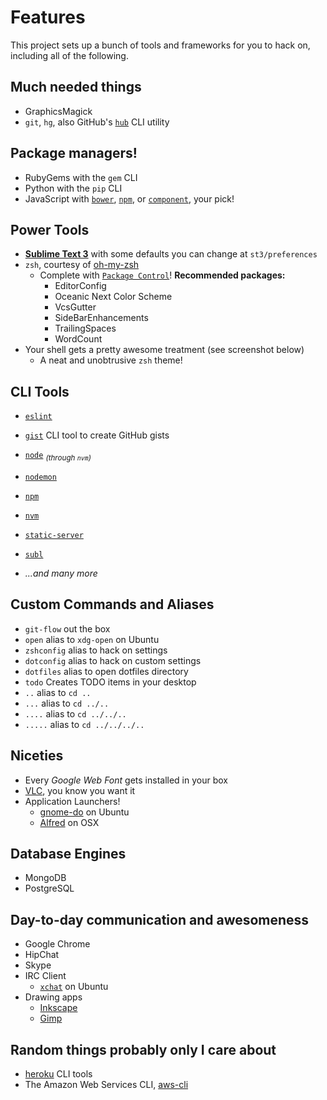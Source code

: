 # Features

This project sets up a bunch of tools and frameworks for you to hack on, including all of the following.

## Much needed things

- GraphicsMagick
- `git`, `hg`, also GitHub's [`hub`](http://hub.github.com/) CLI utility

## Package managers!

- RubyGems with the `gem` CLI
- Python with the `pip` CLI
- JavaScript with [`bower`](http://bower.io/), [`npm`](http://npmjs.org/), or [`component`](http://component.io/), your pick!

## Power Tools

- [**Sublime Text 3**](http://www.sublimetext.com/3) with some defaults you can change at `st3/preferences`
- `zsh`, courtesy of [oh-my-zsh](https://github.com/robbyrussell/oh-my-zsh "A community-driven framework for managing your zsh configuration")
    - Complete with [`Package Control`](https://sublime.wbond.net/)! **Recommended packages:**
        - EditorConfig
        - Oceanic Next Color Scheme
        - VcsGutter
        - SideBarEnhancements
        - TrailingSpaces
        - WordCount
- Your shell gets a pretty awesome treatment (see screenshot below)
    - A neat and unobtrusive `zsh` theme!

## CLI Tools

- [`eslint`](https://github.com/nzakas/eslint)
- [`gist`](https://github.com/defunkt/gist) CLI tool to create GitHub gists
- [`node`](http://nodejs.org) <sub>_(through `nvm`)_</sub>
- [`nodemon`](https://github.com/remy/nodemon)
- [`npm`](http://npmjs.org/)
- [`nvm`](https://github.com/creationix/nvm)
- [`static-server`](https://github.com/nbluis/static-server)
- [`subl`](http://www.sublimetext.com/3)

- _...and many more_

## Custom Commands and Aliases

- `git-flow` out the box
- `open` alias to `xdg-open` on Ubuntu
- `zshconfig` alias to hack on settings
- `dotconfig` alias to hack on custom settings
- `dotfiles` alias to open dotfiles directory
- `todo` Creates TODO items in your desktop
- `..` alias to `cd ..`
- `...` alias to `cd ../..`
- `....` alias to `cd ../../..`
- `.....` alias to `cd ../../../..`

## Niceties

- Every _Google Web Font_ gets installed in your box
- [VLC](http://www.videolan.org/vlc/index.html), you know you want it
- Application Launchers!
    - [gnome-do](https://launchpad.net/do) on Ubuntu
    - [Alfred](https://www.alfredapp.com/) on OSX

## Database Engines

- MongoDB
- PostgreSQL

## Day-to-day communication and awesomeness

- Google Chrome
- HipChat
- Skype
- IRC Client
    - [`xchat`](https://apps.ubuntu.com/cat/applications/precise/xchat/) on Ubuntu
- Drawing apps
    - [Inkscape](http://inkscape.org/en/)
    - [Gimp](http://www.gimp.org/)

## Random things probably only I care about

- [heroku](https://toolbelt.heroku.com/) CLI tools
- The Amazon Web Services CLI, [aws-cli](http://aws.amazon.com/cli/)
